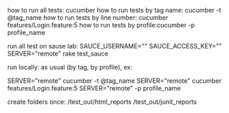 how to run all tests: cucumber
how to run tests by tag name: cucumber -t @tag_name
how to run tests by line number: cucumber features/Login.feature:5
how to run tests by profile:cucumber -p profile_name

run all test on sause lab:
 SAUCE_USERNAME="<username>" SAUCE_ACCESS_KEY="<key>" SERVER="remote" rake test_sauce

run locally:
 as usual (by tag, by profile), ex:

 SERVER="remote" cucumber -t @tag_name
 SERVER="remote" cucumber features/Login.feature:5
 SERVER="remote" -p profile_name

create folders once:
/test_out/html_reports
/test_out/junit_reports
